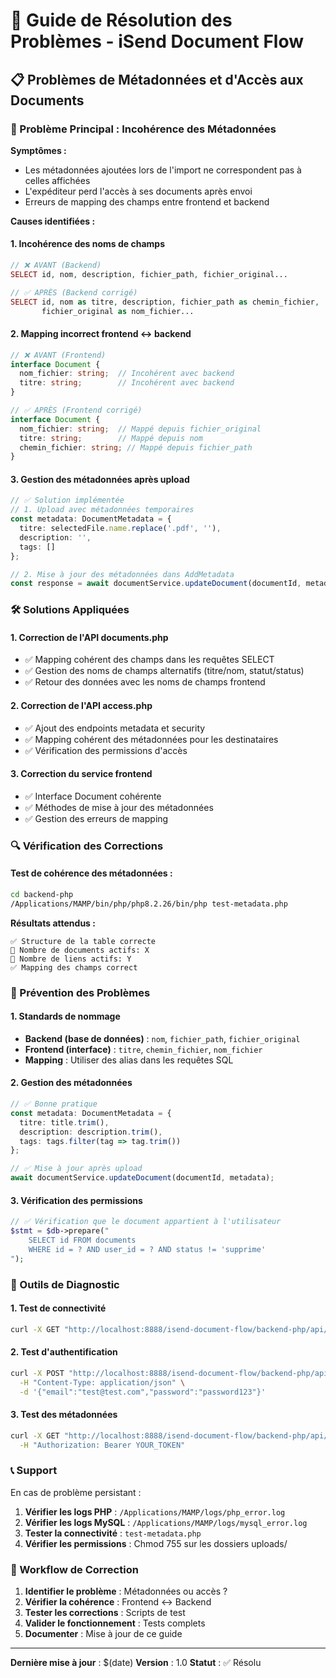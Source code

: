 # 🔧 Guide de Résolution des Problèmes - iSend Document Flow

## 📋 Problèmes de Métadonnées et d'Accès aux Documents

### 🚨 Problème Principal : Incohérence des Métadonnées

**Symptômes :**
- Les métadonnées ajoutées lors de l'import ne correspondent pas à celles affichées
- L'expéditeur perd l'accès à ses documents après envoi
- Erreurs de mapping des champs entre frontend et backend

**Causes identifiées :**

#### 1. **Incohérence des noms de champs**
```php
// ❌ AVANT (Backend)
SELECT id, nom, description, fichier_path, fichier_original...

// ✅ APRÈS (Backend corrigé)
SELECT id, nom as titre, description, fichier_path as chemin_fichier, 
       fichier_original as nom_fichier...
```

#### 2. **Mapping incorrect frontend ↔ backend**
```typescript
// ❌ AVANT (Frontend)
interface Document {
  nom_fichier: string;  // Incohérent avec backend
  titre: string;        // Incohérent avec backend
}

// ✅ APRÈS (Frontend corrigé)
interface Document {
  nom_fichier: string;  // Mappé depuis fichier_original
  titre: string;        // Mappé depuis nom
  chemin_fichier: string; // Mappé depuis fichier_path
}
```

#### 3. **Gestion des métadonnées après upload**
```typescript
// ✅ Solution implémentée
// 1. Upload avec métadonnées temporaires
const metadata: DocumentMetadata = {
  titre: selectedFile.name.replace('.pdf', ''),
  description: '',
  tags: []
};

// 2. Mise à jour des métadonnées dans AddMetadata
const response = await documentService.updateDocument(documentId, metadata);
```

### 🛠️ Solutions Appliquées

#### 1. **Correction de l'API documents.php**
- ✅ Mapping cohérent des champs dans les requêtes SELECT
- ✅ Gestion des noms de champs alternatifs (titre/nom, statut/status)
- ✅ Retour des données avec les noms de champs frontend

#### 2. **Correction de l'API access.php**
- ✅ Ajout des endpoints metadata et security
- ✅ Mapping cohérent des métadonnées pour les destinataires
- ✅ Vérification des permissions d'accès

#### 3. **Correction du service frontend**
- ✅ Interface Document cohérente
- ✅ Méthodes de mise à jour des métadonnées
- ✅ Gestion des erreurs de mapping

### 🔍 Vérification des Corrections

#### Test de cohérence des métadonnées :
```bash
cd backend-php
/Applications/MAMP/bin/php/php8.2.26/bin/php test-metadata.php
```

**Résultats attendus :**
```
✅ Structure de la table correcte
📄 Nombre de documents actifs: X
🔗 Nombre de liens actifs: Y
✅ Mapping des champs correct
```

### 🚀 Prévention des Problèmes

#### 1. **Standards de nommage**
- **Backend (base de données)** : `nom`, `fichier_path`, `fichier_original`
- **Frontend (interface)** : `titre`, `chemin_fichier`, `nom_fichier`
- **Mapping** : Utiliser des alias dans les requêtes SQL

#### 2. **Gestion des métadonnées**
```typescript
// ✅ Bonne pratique
const metadata: DocumentMetadata = {
  titre: title.trim(),
  description: description.trim(),
  tags: tags.filter(tag => tag.trim())
};

// ✅ Mise à jour après upload
await documentService.updateDocument(documentId, metadata);
```

#### 3. **Vérification des permissions**
```php
// ✅ Vérification que le document appartient à l'utilisateur
$stmt = $db->prepare("
    SELECT id FROM documents 
    WHERE id = ? AND user_id = ? AND status != 'supprime'
");
```

### 🔧 Outils de Diagnostic

#### 1. **Test de connectivité**
```bash
curl -X GET "http://localhost:8888/isend-document-flow/backend-php/api/ping.php"
```

#### 2. **Test d'authentification**
```bash
curl -X POST "http://localhost:8888/isend-document-flow/backend-php/api/auth.php" \
  -H "Content-Type: application/json" \
  -d '{"email":"test@test.com","password":"password123"}'
```

#### 3. **Test des métadonnées**
```bash
curl -X GET "http://localhost:8888/isend-document-flow/backend-php/api/documents.php" \
  -H "Authorization: Bearer YOUR_TOKEN"
```

### 📞 Support

En cas de problème persistant :

1. **Vérifier les logs PHP** : `/Applications/MAMP/logs/php_error.log`
2. **Vérifier les logs MySQL** : `/Applications/MAMP/logs/mysql_error.log`
3. **Tester la connectivité** : `test-metadata.php`
4. **Vérifier les permissions** : Chmod 755 sur les dossiers uploads/

### 🔄 Workflow de Correction

1. **Identifier le problème** : Métadonnées ou accès ?
2. **Vérifier la cohérence** : Frontend ↔ Backend
3. **Tester les corrections** : Scripts de test
4. **Valider le fonctionnement** : Tests complets
5. **Documenter** : Mise à jour de ce guide

---

**Dernière mise à jour** : $(date)
**Version** : 1.0
**Statut** : ✅ Résolu 